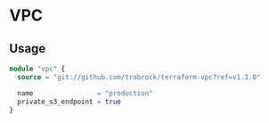 # VPC

## Usage

```terraform
module "vpc" {
  source = "git://github.com/trobrock/terraform-vpc?ref=v1.1.0"

  name                = "production"
  private_s3_endpoint = true
}
```

